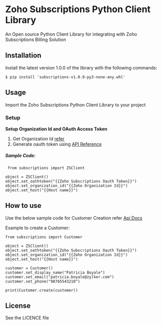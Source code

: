 # Zoho Subscriptions Python Client Library

An Open source Python Client Library for integrating with Zoho Subscriptions Billing Solution

## Installation

Install the latest version 1.0.0 of the library with the following commands:

    $ pip install 'subscriptions-v1.0.0-py3-none-any.whl'

## Usage
Import the Zoho Subscriptions Python Client Library to your project

### Setup

**Setup Organization Id and OAuth Access Token**

1. Get Organization Id <a href="https://www.zoho.com/subscriptions/api/v1/#organization-id">refer</a>
2. Generate oauth token using <a href="https://www.zoho.com/subscriptions/api/v1/oauth/#overview">API Reference</a>

##### Sample Code:

<pre><code> from subscriptions import ZSClient

object = ZSClient()
object.set_oathtoken("{{Zoho Subscriptions Oauth Token}}")
object.set_organization_id("{{Zoho Organization Id}}")
object.set_host("{{Host name}}")
</code></pre>

## How to use

Use the below sample code for Customer Creation refer <a href="https://www.zoho.com/subscriptions/api/v1/customers/#create-a-customer">Api Docs</a>

Example to create a Customer:

<pre><code>from subscriptions import Customer

object = ZSClient()
object.set_oathtoken("{{Zoho Subscriptions Oauth Token}}")
object.set_organization_id("{{Zoho Organization Id}}")
object.set_host("{{Host name}}")

customer = Customer()
customer.set_display_name("Patricia Boyale")
customer.set_email("patricia.boyale@zylker.com")
customer.set_phone("98765543210")

print(Customer.create(customer))
</code></pre>

## License

See the LICENCE file
